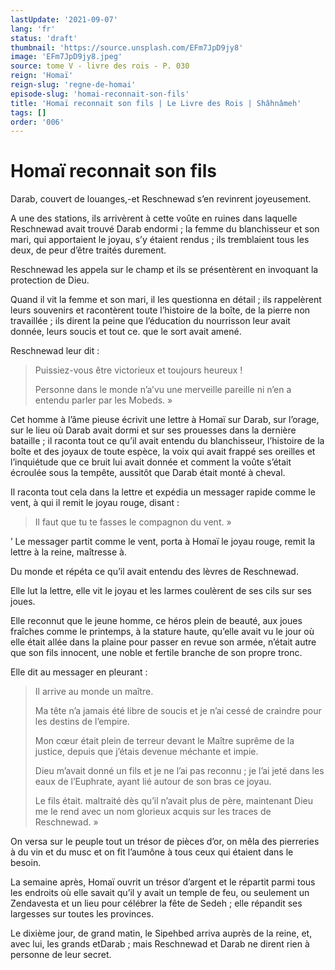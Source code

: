 ```yaml
---
lastUpdate: '2021-09-07'
lang: 'fr'
status: 'draft'
thumbnail: 'https://source.unsplash.com/EFm7JpD9jy8'
image: 'EFm7JpD9jy8.jpeg'
source: tome V - livre des rois - P. 030
reign: 'Homaï'
reign-slug: 'regne-de-homai'
episode-slug: 'homai-reconnait-son-fils'
title: 'Homaï reconnait son fils | Le Livre des Rois | Shâhnâmeh'
tags: []
order: '006'
---
```


<!-- LTeX: language=fr -->

# Homaï reconnait son fils

Darab, couvert de louanges,-et Reschnewad s’en revinrent joyeusement.

A une des stations, ils arrivèrent à cette voûte en ruines dans laquelle Reschnewad avait trouvé Darab endormi ; la femme du blanchisseur et son mari, qui apportaient le joyau, s’y étaient rendus ; ils tremblaient tous les deux, de peur d’être traités durement.

Reschnewad les appela sur le champ et ils se présentèrent en invoquant la protection de Dieu.

Quand il vit la femme et son mari, il les questionna en détail ; ils rappelèrent leurs souvenirs et racontèrent toute l’histoire de la boîte, de la pierre non travaillée ; ils dirent la peine que l’éducation du nourrisson leur avait donnée, leurs soucis et tout ce. que le sort avait amené.

Reschnewad leur dit :

> Puissiez-vous être victorieux et toujours heureux !
>
> Personne dans le monde n’a’vu une merveille pareille ni n’en a entendu parler par les Mobeds. »

Cet homme à l’âme pieuse écrivit une lettre à Homaï sur Darab, sur l’orage, sur le lieu où Darab avait dormi et sur ses prouesses dans la dernière bataille ; il raconta tout ce qu’il avait entendu du blanchisseur, l’histoire de la boîte et des joyaux de toute espèce, la voix qui avait frappé ses oreilles et l’inquiétude que ce bruit lui avait donnée et comment la voûte s’était écroulée sous la tempête, aussitôt que Darab était monté à cheval.

Il raconta tout cela dans la lettre et expédia un messager rapide comme le vent, à qui il remit le joyau rouge, disant :

> Il faut que tu te fasses le compagnon du vent. »

’
Le messager partit comme le vent, porta à Homaï le joyau rouge, remit la lettre à la reine, maîtresse à.

Du monde et répéta ce qu’il avait entendu des lèvres de Reschnewad.

Elle lut la lettre, elle vit le joyau et les larmes coulèrent de ses cils sur ses joues.

Elle reconnut que le jeune homme, ce héros plein de beauté, aux joues fraîches comme le printemps, à la stature haute, qu’elle avait vu le jour où elle était allée dans la plaine pour passer en revue son armée, n’était autre que son fils innocent, une noble et fertile branche de son propre tronc.

Elle dit au messager en pleurant :

> Il arrive au monde un maître.
>
> Ma tête n’a jamais été libre de soucis et je n’ai cessé de craindre pour les destins de l’empire.
>
> Mon cœur était plein de terreur devant le Maître suprême de la justice, depuis que j’étais devenue méchante et impie.
>
> Dieu m’avait donné un fils et je ne l’ai pas reconnu ; je l’ai jeté dans les eaux de l’Euphrate, ayant lié autour de son bras ce joyau.
>
> Le fils était. maltraité dès qu’il n’avait plus de père, maintenant Dieu me le rend avec un nom glorieux acquis sur les traces de Reschnewad. »

On versa sur le peuple tout un trésor de pièces d’or, on mêla des pierreries à du vin et du musc et on fit l’aumône à tous ceux qui étaient dans le besoin.

La semaine après, Homaï ouvrit un trésor d’argent et le répartit parmi tous les endroits où elle savait qu’il y avait un temple de feu, ou seulement un Zendavesta et un lieu pour célébrer la fête de Sedeh ; elle répandit ses largesses sur toutes les provinces.

Le dixième jour, de grand matin, le Sipehbed arriva auprès de la reine, et, avec lui, les grands etDarab ; mais Reschnewad et Darab ne dirent rien à personne de leur secret.
